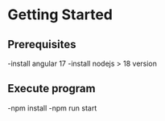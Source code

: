 # Getting Started

## Prerequisites 

-install angular 17
-install nodejs > 18 version

## Execute program

-npm install
-npm run start
